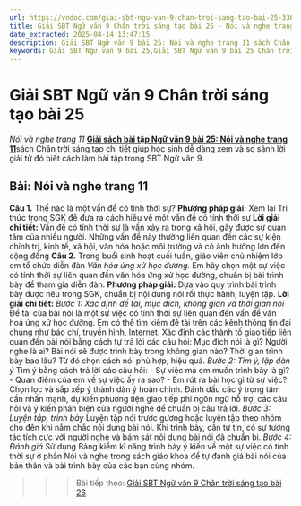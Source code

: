 ```yaml
---
url: https://vndoc.com/giai-sbt-ngu-van-9-chan-troi-sang-tao-bai-25-330307
title: Giải SBT Ngữ văn 9 Chân trời sáng tạo bài 25 - Nói và nghe trang 11 - VnDoc.com
date_extracted: 2025-04-14 13:47:15
description: Giải SBT Ngữ văn 9 bài 25: Nói và nghe trang 11 sách Chân trời sáng tạo có đáp án chi tiết cho các bạn cùng tham khảo.
keywords: Giải SBT Ngữ văn 9 bài 25,Giải SBT Ngữ văn 9 bài 25 Chân trời sáng tạo,Giải sách bài tập Ngữ văn CTST lớp 9,Ngữ văn lớp 9 Chân trời sáng tạo,giải bài tập ngữ văn lớp 9,bài Nói và nghe trang 11,giải SBT ngữ văn 9 CTST trang 11
---
```


# Giải SBT Ngữ văn 9 Chân trời sáng tạo bài 25
 _Nói và nghe trang 11_
[**Giải sách bài tập Ngữ văn 9 bài 25: Nói và nghe trang 11**](<https://vndoc.com/giai-sbt-ngu-van-9-chan-troi-sang-tao-bai-25-330307>)sách Chân trời sáng tạo chi tiết giúp học sinh dễ dàng xem và so sánh lời giải từ đó biết cách làm bài tập trong SBT Ngữ văn 9.
## Bài: Nói và nghe trang 11
**Câu 1.** Thế nào là một vấn đề có tính thời sự?
**Phương pháp giải:**
Xem lại Tri thức trong SGK để đưa ra cách hiểu về một vấn đề có tính thời sự
**Lời giải chi tiết:**
Vấn đề có tính thời sự là vấn xảy ra trong xã hội, gây được sự quan tâm của nhiều người. Những vấn đề này thường liên quan đến các sự kiện chính trị, kinh tế, xã hội, văn hóa hoặc môi trường và có ảnh hưởng lớn đến cộng đồng
**Câu 2.** Trong buổi sinh hoạt cuối tuần, giáo viên chủ nhiệm lớp em tổ chức diễn đàn _Văn hóa ứng xử học đường._ Em hãy chọn một sự việc có tính thời sự liên quan đến văn hóa ứng xử học đường, chuẩn bị bài trình bày để tham gia diễn đàn.
**Phương pháp giải:**
Dựa vào quy trình bài trình bày được nêu trong SGK, chuẩn bị nội dung nói rồi thực hành, luyện tập.
**Lời giải chi tiết:**
_Bước 1: Xác định đề tài, mục đích, không gian và thời gian nói_
Đề tài của bài nói là một sự việc có tính thời sự liên quan đến vấn đề văn hoá ứng xử học đường. Em có thể tìm kiếm đề tài trên các kênh thông tin đại chúng như báo chí, truyền hình, Internet.
Xác định các thành tố giao tiếp liên quan đến bài nói bằng cách tự trả lời các câu hỏi: Mục đích nói là gì? Người nghe là ai? Bài nói sẽ được trình bày trong không gian nào? Thời gian trình bày bao lâu? Từ đó chọn cách nói phù hợp, hiệu quả.
_Bước 2: Tìm ý, lập dàn ý_
Tìm ý bằng cách trả lời các câu hỏi:
\- Sự việc mà em muốn trình bày là gì?
\- Quan điểm của em về sự việc ấy ra sao?
\- Em rút ra bài học gì từ sự việc?
Chọn lọc và sắp xếp ý thành dàn ý hoàn chỉnh. Đánh dấu các ý trọng tâm cần nhấn mạnh, dự kiến phương tiện giao tiếp phi ngôn ngữ hỗ trợ, các câu hỏi và ý kiến phản biện của người nghe để chuẩn bị câu trả lời.
_Bước 3: Luyện tập, trình bày_
Luyện tập nói trước gương hoặc luyện tập theo nhóm cho đến khi nắm chắc nội dung bài nói. Khi trình bày, cần tự tin, có sự tương tác tích cực với người nghe và bám sát nội dung bài nói đã chuẩn bị.
_Bước 4: Đánh giá_
Sử dụng Bảng kiểm kĩ năng trình bày ý kiến về một sự việc có tính thời sự ở phần Nói và nghe trong sách giáo khoa để tự đánh giá bài nói của bản thân và bài trình bày của các bạn cùng nhóm.
>>> Bài tiếp theo: [Giải SBT Ngữ văn 9 Chân trời sáng tạo bài 26](<https://vndoc.com/giai-sbt-ngu-van-9-chan-troi-sang-tao-bai-26-330309>)
